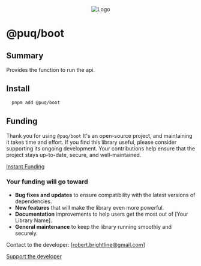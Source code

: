 <p align="center">
  <img src="https://raw.githubusercontent.com/rbrightline/puq/refs/heads/main/libs\boot/favicon.png" alt="Logo" />
</p>

# @puq/boot

## Summary

Provides the function to run the api.

## Install

```bash
  pnpm add @puq/boot
```

## Funding

Thank you for using `@puq/boot` It's an open-source project, and maintaining it takes time and effort. If you find this library useful, please consider supporting its ongoing development. Your contributions help ensure that the project stays up-to-date, secure, and well-maintained.

[Instant Funding](https://cash.app/$puqlib)

### Your funding will go toward

- **Bug fixes and updates** to ensure compatibility with the latest versions of dependencies.
- **New features** that will make the library even more powerful.
- **Documentation** improvements to help users get the most out of [Your Library Name].
- **General maintenance** to keep the library running smoothly and securely.

Contact to the developer: [robert.brightline@gmail.com]

[Support the developer](https://cash.app/$puqlib)
